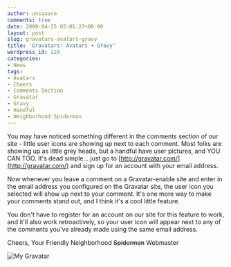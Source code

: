 ```yaml
---
author: unsquare
comments: true
date: 2008-04-25 05:01:27+00:00
layout: post
slug: gravatars-avatars-gravy
title: 'Gravatars: Avatars + Gravy'
wordpress_id: 224
categories:
- News
tags:
- Avatars
- Cheers
- Comments Section
- Gravatar
- Gravy
- Handful
- Neighborhood Spiderman
---
```


You may have noticed something different in the comments section of our site - little user icons are showing up next to each comment. Most folks are showing up as little grey heads, but a handful have user pictures, and YOU CAN TOO. It's dead simple... just go to [http://gravatar.com/](http://gravatar.com/) and sign up for an account with your email address.

Now whenever you leave a comment on a Gravatar-enable site and enter in the email address you configured on the Gravatar site, the user icon you selected will show up next to your comment. It's one more way to make your comments stand out, and I think it's a cool little feature.

You don't have to register for an account on our site for this feature to work, and it'll also work retroactively, so your user icon will appear next to any of the comments you've already made using the same email address.

Cheers,
Your Friendly Neighborhood <del>Spiderman</del> Webmaster

![My Gravatar](http://www.gravatar.com/avatar/d13370c5077a75c0b7b75c81e2669e1b?s=60&d=http%3A%2F%2Fwww.gravatar.com%2Favatar%2Fad516503a11cd5ca435acc9bb6523536%3Fs%3D40&r=G)
